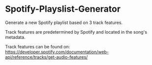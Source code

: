 # Spotify-Playslist-Generator
Generate a new Spotify playlist based on 3 track features. 

Track features are predetermined by Spotify and located in the song's metadata. 

Track features can be found on: https://developer.spotify.com/documentation/web-api/reference/tracks/get-audio-features/

